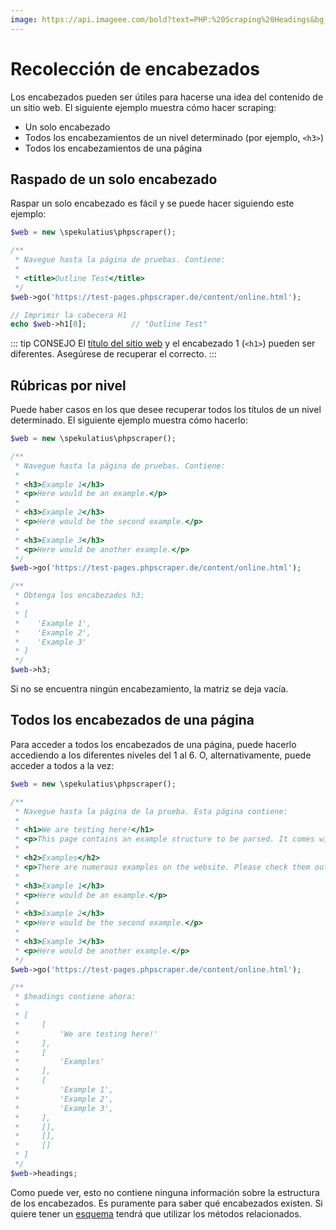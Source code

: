 ```yaml
---
image: https://api.imageee.com/bold?text=PHP:%20Scraping%20Headings&bg_image=https://images.unsplash.com/photo-1542762933-ab3502717ce7
---
```


# Recolección de encabezados

Los encabezados pueden ser útiles para hacerse una idea del contenido de un sitio web. El siguiente ejemplo muestra cómo hacer scraping:

 - Un solo encabezado
 - Todos los encabezamientos de un nivel determinado (por ejemplo, `<h3>`)
 - Todos los encabezamientos de una página


## Raspado de un solo encabezado

Raspar un solo encabezado es fácil y se puede hacer siguiendo este ejemplo:

```PHP
$web = new \spekulatius\phpscraper();

/**
 * Navegue hasta la página de pruebas. Contiene:
 *
 * <title>Outline Test</title>
 */
$web->go('https://test-pages.phpscraper.de/content/online.html');

// Imprimir la cabecera H1
echo $web->h1[0];          // "Outline Test"
```

::: tip CONSEJO
El [título del sitio web](/es/examples/scrape-website-title) y el encabezado 1 (`<h1>`) pueden ser diferentes. Asegúrese de recuperar el correcto.
:::


## Rúbricas por nivel

Puede haber casos en los que desee recuperar todos los títulos de un nivel determinado. El siguiente ejemplo muestra cómo hacerlo:

```php
$web = new \spekulatius\phpscraper();

/**
 * Navegue hasta la página de pruebas. Contiene:
 *
 * <h3>Example 1</h3>
 * <p>Here would be an example.</p>
 *
 * <h3>Example 2</h3>
 * <p>Here would be the second example.</p>
 *
 * <h3>Example 3</h3>
 * <p>Here would be another example.</p>
 */
$web->go('https://test-pages.phpscraper.de/content/online.html');

/**
 * Obtenga los encabezados h3:
 *
 * [
 *    'Example 1',
 *    'Example 2',
 *    'Example 3'
 * ]
 */
$web->h3;
```

Si no se encuentra ningún encabezamiento, la matriz se deja vacía.


## Todos los encabezados de una página

Para acceder a todos los encabezados de una página, puede hacerlo accediendo a los diferentes niveles del 1 al 6. O, alternativamente, puede acceder a todos a la vez:


```php
$web = new \spekulatius\phpscraper();

/**
 * Navegue hasta la página de la prueba. Esta página contiene:
 *
 * <h1>We are testing here!</h1>
 * <p>This page contains an example structure to be parsed. It comes with a number of headings and nested paragraphs as an scrape example.</p>
 *
 * <h2>Examples</h2>
 * <p>There are numerous examples on the website. Please check them out to get more context on how scraping works.</p>
 *
 * <h3>Example 1</h3>
 * <p>Here would be an example.</p>
 *
 * <h3>Example 2</h3>
 * <p>Here would be the second example.</p>
 *
 * <h3>Example 3</h3>
 * <p>Here would be another example.</p>
 */
$web->go('https://test-pages.phpscraper.de/content/online.html');

/**
 * $headings contiene ahora:
 *
 * [
 *     [
 *         'We are testing here!'
 *     ],
 *     [
 *         'Examples'
 *     ],
 *     [
 *         'Example 1',
 *         'Example 2',
 *         'Example 3',
 *     ],
 *     [],
 *     [],
 *     []
 * ]
 */
$web->headings;
```

Como puede ver, esto no contiene ninguna información sobre la estructura de los encabezados. Es puramente para saber qué encabezados existen. Si quiere tener un [esquema](/es/examples/outline) tendrá que utilizar los métodos relacionados.
